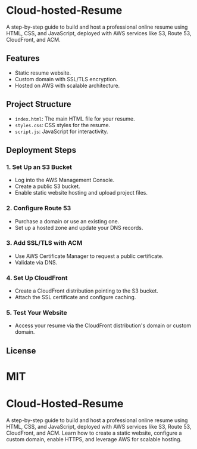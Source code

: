 # Cloud-hosted-Resume

A step-by-step guide to build and host a professional online resume using HTML, CSS, and JavaScript, deployed with AWS services like S3, Route 53, CloudFront, and ACM.

## Features
- Static resume website.
- Custom domain with SSL/TLS encryption.
- Hosted on AWS with scalable architecture.

## Project Structure
- `index.html`: The main HTML file for your resume.
- `styles.css`: CSS styles for the resume.
- `script.js`: JavaScript for interactivity.

## Deployment Steps
### 1. Set Up an S3 Bucket
- Log into the AWS Management Console.
- Create a public S3 bucket.
- Enable static website hosting and upload project files.

### 2. Configure Route 53
- Purchase a domain or use an existing one.
- Set up a hosted zone and update your DNS records.

### 3. Add SSL/TLS with ACM
- Use AWS Certificate Manager to request a public certificate.
- Validate via DNS.

### 4. Set Up CloudFront
- Create a CloudFront distribution pointing to the S3 bucket.
- Attach the SSL certificate and configure caching.

### 5. Test Your Website
- Access your resume via the CloudFront distribution's domain or custom domain.

## License
MIT
=======
# Cloud-Hosted-Resume
A step-by-step guide to build and host a professional online resume using HTML, CSS, and JavaScript, deployed with AWS services like S3, Route 53, CloudFront, and ACM. Learn how to create a static website, configure a custom domain, enable HTTPS, and leverage AWS for scalable hosting.
